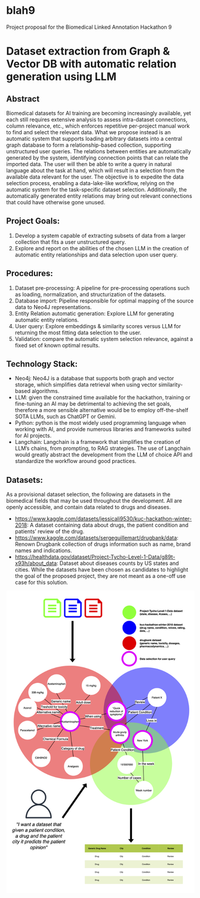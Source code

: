 # blah9
Project proposal for the Biomedical Linked Annotation Hackathon 9
# Dataset extraction from Graph & Vector DB with automatic relation generation using LLM

## Abstract
Biomedical datasets for AI training are becoming increasingly available, yet each still requires extensive analysis to assess intra-dataset connections, column relevance, etc., which enforces repetitive per-project manual work to find and select the relevant data.
What we propose instead is an automatic system that supports loading arbitrary datasets into a central graph database to form a relationship-based collection, supporting unstructured user queries. The relations between entities are automatically generated by the system, identifying connection points that can relate the imported data. The user will then be able to write a query in natural language about the task at hand, which will result in a selection from the available data relevant for the user.
The objective is to expedite the data selection process, enabling a data-lake-like workflow, relying on the automatic system for the task-specific dataset selection. Additionally, the automatically generated entity relations may bring out relevant connections that could have otherwise gone unused.
## Project Goals:
1. Develop a system capable of extracting subsets of data from a larger collection that fits a user unstructured query.
2. Explore and report on the abilities of the chosen LLM in the creation of automatic entity relationships and data selection upon user query.
## Procedures:
1. Dataset pre-processing: A pipeline for pre-processing operations such as loading, normalization, and structurization of the datasets.
2. Database import: Pipeline responsible for optimal mapping of the source data to Neo4J representations.
3. Entity Relation automatic generation: Explore LLM for generating automatic entity relations.
4. User query: Explore embeddings & similarity scores versus LLM for returning the most fitting data selection to the user.
5. Validation: compare the automatic system selection relevance, against a fixed set of known optimal results.
## Technology Stack:
- Neo4j: Neo4J is a database that supports both graph and vector storage, which simplifies data retrieval when using vector similarity-based algorithms.
- LLM: given the constrained time available for the hackathon, training or fine-tuning an AI may be detrimental to achieving the set goals, therefore a more sensible alternative would be to employ off-the-shelf SOTA LLMs, such as ChatGPT or Gemini.
- Python: python is the most widely used programming language when working with AI, and provide numerous libraries and frameworks suited for AI projects.
- Langchain: Langchain is a framework that simplifies the creation of LLM’s chains, from prompting, to RAG strategies. The use of Langchain would greatly abstract the development from the LLM of choice API and standardize the workflow around good practices.
## Datasets:
As a provisional dataset selection, the following are datasets in the biomedical fields that may be used throughout the development. All are openly accessible, and contain data related to drugs and diseases.
- https://www.kaggle.com/datasets/jessicali9530/kuc-hackathon-winter-2018: A dataset containing data about drugs, the patient condition and patients’ review of the drug.
- https://www.kaggle.com/datasets/sergeguillemart/drugbank/data: Renown Drugbank collection of drugs information such as name, brand names and indications.
- https://healthdata.gov/dataset/Project-Tycho-Level-1-Data/g89t-x93h/about_data: Dataset about diseases counts by US states and cities.
While the datasets have been chosen as candidates to highlight the goal of the proposed project, they are not meant as a one-off use case for this solution.

![Reference image](/assets/images/proposal_image.png "Proposal Image")

